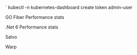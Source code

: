 `
kubectl -n kubernetes-dashboard create token admin-user


GO Fiber Performance stats


.Net 6 Performance stats

Salvo


Warp

